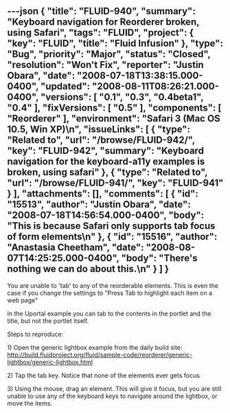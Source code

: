 ---json
{
  "title": "FLUID-940",
  "summary": "Keyboard navigation for Reorderer broken, using Safari",
  "tags": "FLUID",
  "project": {
    "key": "FLUID",
    "title": "Fluid Infusion"
  },
  "type": "Bug",
  "priority": "Major",
  "status": "Closed",
  "resolution": "Won't Fix",
  "reporter": "Justin Obara",
  "date": "2008-07-18T13:38:15.000-0400",
  "updated": "2008-08-11T08:26:21.000-0400",
  "versions": [
    "0.1",
    "0.3",
    "0.4beta1",
    "0.4"
  ],
  "fixVersions": [
    "0.5"
  ],
  "components": [
    "Reorderer"
  ],
  "environment": "Safari 3 (Mac OS 10.5, Win XP)\n",
  "issueLinks": [
    {
      "type": "Related to",
      "url": "/browse/FLUID-942/",
      "key": "FLUID-942",
      "summary": "Keyboard navigation for the keyboard-a11y examples is broken, using safari"
    },
    {
      "type": "Related to",
      "url": "/browse/FLUID-941/",
      "key": "FLUID-941"
    }
  ],
  "attachments": [],
  "comments": [
    {
      "id": "15513",
      "author": "Justin Obara",
      "date": "2008-07-18T14:56:54.000-0400",
      "body": "This is because Safari only supports tab focus of form elements\n"
    },
    {
      "id": "15516",
      "author": "Anastasia Cheetham",
      "date": "2008-08-07T14:25:25.000-0400",
      "body": "There's nothing we can do about this.\n"
    }
  ]
}
---
You are unable to 'tab' to any of the reorderable elements. This is even the case if you change the settings to "Press Tab to highlight each item on a web page"

In the Uportal example you can tab to the contents in the portlet and the title, but not the portlet itself.

Steps to reproduce:

1\) Open the generic lightbox example from the daily build site:\
<http://build.fluidproject.org/fluid/sample-code/reorderer/generic-lightbox/generic-lightbox.html>

2\) Tap the tab key. Notice that none of the elements ever gets focus

3\) Using the mouse, drag an element. This will give it focus, but you are still unable to use any of the keyboard keys to navigate around the lightbox, or move the items.

        
